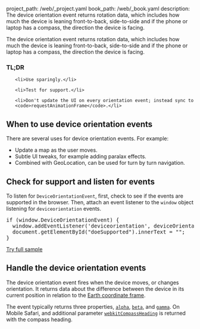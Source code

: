 project_path: /web/_project.yaml
book_path: /web/_book.yaml
description: The device orientation event returns rotation data,  which includes how much the device is leaning front-to-back, side-to-side and if the phone or laptop has a compass, the direction the device is facing.

<p class="intro">
  The device orientation event returns rotation data,  which includes how much the device is leaning front-to-back, side-to-side and if the phone or laptop has a compass, the direction the device is facing.
</p>


















<div class="wf-highlight-list wf-highlight-list--learning" markdown="1">
  <h3 class="wf-highlight-list__title">TL;DR</h3>

  
  <ul class="wf-highlight-list__list">
    
    <li>Use sparingly.</li>
    
    <li>Test for support.</li>
    
    <li>Don't update the UI on every orientation event; instead sync to <code>requestAnimationFrame</code>.</li>
    
  </ul>
  
</div>



## When to use device orientation events

There are several uses for device orientation events.  For example:

* Update a map as the user moves.
* Subtle UI tweaks, for example adding paralax effects.
* Combined with GeoLocation, can be used for turn by turn navigation.

## Check for support and listen for events

To listen for `DeviceOrientationEvent`, first, check to see if the events are
supported in the browser.  Then, attach an event listener to the `window` 
object listening for `deviceorientation` events. 


  <div dir="ltr" class="highlight-module highlight-module--code highlight-module--right">
      <div class="highlight"><pre><span class="k">if</span> <span class="p">(</span><span class="nb">window</span><span class="p">.</span><span class="nx">DeviceOrientationEvent</span><span class="p">)</span> <span class="p">{</span>
  <span class="nb">window</span><span class="p">.</span><span class="nx">addEventListener</span><span class="p">(</span><span class="s1">&#39;deviceorientation&#39;</span><span class="p">,</span> <span class="nx">deviceOrientationHandler</span><span class="p">,</span> <span class="kc">false</span><span class="p">);</span>
  <span class="nb">document</span><span class="p">.</span><span class="nx">getElementById</span><span class="p">(</span><span class="s2">&quot;doeSupported&quot;</span><span class="p">).</span><span class="nx">innerText</span> <span class="o">=</span> <span class="s2">&quot;&quot;</span><span class="p">;</span>
<span class="p">}</span>
</pre></div>
      <p>
        <a class="highlight-module__cta mdl-button mdl-js-button mdl-button--raised mdl-button--colored" href="/web/resources/samples/fundamentals/native-hardware/device-orientation/dev-orientation.html">Try full sample</a>
      </p>
  </div>



## Handle the device orientation events

The device orientation event fires when the device moves, or changes 
orientation.  It returns data about the difference between the device in 
its current position in relation to the <a href="index.html#earth-coordinate-frame">
Earth coordinate frame</a>.

The event typically returns three properties, 
<a href="index.html#rotation-data">`alpha`</a>, 
<a href="index.html#rotation-data">`beta`</a>, and 
<a href="index.html#rotation-data">`gamma`</a>.  On Mobile Safari, and
additional parameter <a href="https://developer.apple.com/library/safari/documentation/SafariDOMAdditions/Reference/DeviceOrientationEventClassRef/DeviceOrientationEvent/DeviceOrientationEvent.html">`webkitCompassHeading`</a> is returned with the compass
heading.



